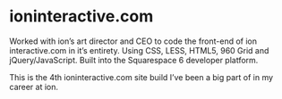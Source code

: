 # ioninteractive.com

Worked with ion’s art director and CEO to code the front-end of ion interactive.com in it’s entirety. Using CSS, LESS, HTML5, 960 Grid and jQuery/JavaScript. Built into the Squarespace 6 developer platform.  

This is the 4th ioninteractive.com site build I’ve been a big part of in my career at ion. 
